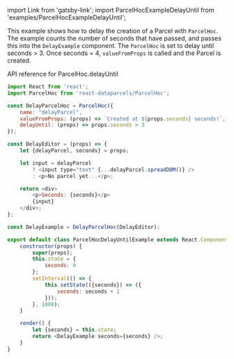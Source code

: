 import Link from 'gatsby-link';
import ParcelHocExampleDelayUntil from 'examples/ParcelHocExampleDelayUntil';

This example shows how to delay the creation of a Parcel with `ParcelHoc`. The example counts the number of seconds that have passed, and passes this into the `DelayExample` component. The `ParcelHoc` is set to delay until seconds > 3. Once seconds = 4, `valueFromProps` is called and the Parcel is created.

<Link to="/api/ParcelHoc#delayUntil">API reference for ParcelHoc.delayUntil</Link>

<ParcelHocExampleDelayUntil />

```js
import React from 'react';
import ParcelHoc from 'react-dataparcels/ParcelHoc';

const DelayParcelHoc = ParcelHoc({
    name: "delayParcel",
    valueFromProps: (props) => `Created at ${props.seconds} seconds!`,
    delayUntil: (props) => props.seconds > 3
});

const DelayEditor = (props) => {
    let {delayParcel, seconds} = props;

    let input = delayParcel
        ? <input type="text" {...delayParcel.spreadDOM()} />
        : <p>No parcel yet...</p>;

    return <div>
        <p>Seconds: {seconds}</p>
        {input}
    </div>;
};

const DelayExample = DelayParcelHoc(DelayEditor);

export default class ParcelHocDelayUntilExample extends React.Component {
    constructor(props) {
        super(props);
        this.state = {
            seconds: 0
        };
        setInterval(() => {
            this.setState(({seconds}) => ({
                seconds: seconds + 1
            }));
        }, 1000);
    }

    render() {
        let {seconds} = this.state;
        return <DelayExample seconds={seconds} />;
    }
}


```
